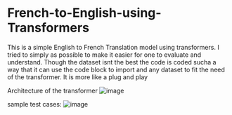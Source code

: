 # French-to-English-using-Transformers

This is a simple English to French Translation model using transformers.
I tried to simply as possible to make it easier for one to evaluate and understand. Though the dataset isnt the best the code is coded sucha a way that it can use the code block to import and any dataset to fit the need of the transformer. It is more like a plug and play 

Architecture of the transformer
![image](https://github.com/user-attachments/assets/b23fae73-330d-45de-a283-d9aa6f737d39)


sample test cases:
![image](https://github.com/user-attachments/assets/c2e2d6db-6ef2-4b15-b8bf-836a27524d8e)
